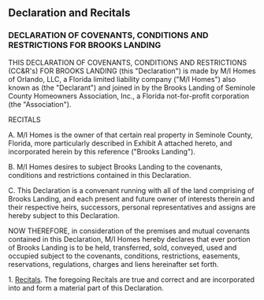 ## Declaration and Recitals

### DECLARATION OF COVENANTS, CONDITIONS AND RESTRICTIONS FOR BROOKS LANDING

THIS DECLARATION OF COVENANTS, CONDITIONS AND RESTRICTIONS (CC&R's) FOR BROOKS LANDING (this "Declaration") is made by M/I Homes of Orlando, LLC, a Florida limited liability company ("M/I Homes") also known as (the "Declarant") and joined in by the Brooks Landing of Seminole County Homeowners Association, Inc., a Florida not-for-profit corporation (the "Association").

RECITALS

A. M/I Homes is the owner of that certain real property in Seminole County, Florida, more particularly described in Exhibit A attached hereto, and incorporated herein by this reference ("Brooks Landing").

B. M/I Homes desires to subject Brooks Landing to the covenants, conditions and restrictions contained in this Declaration.

C. This Declaration is a convenant running with all of the land comprising of Brooks Landing, and each present and future owner of interests therein and their respective heirs, successors, personal representatives and assigns are hereby subject to this Declaration.

NOW THEREFORE, in consideration of the premises and mutual covenants contained in this Declaration, M/I Homes hereby declares that ever portion of Brooks Landing is to be held, transferred, sold, conveyed, used and occupied subject to the covenants, conditions, restrictions, easements, reservations, regulations, charges and liens hereinafter set forth.

1\. <u>Recitals</u>. The foregoing Recitals are true and correct and are incorporated into and form a material part of this Declaration.